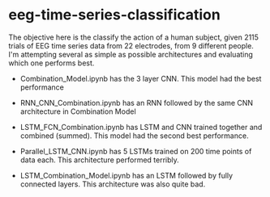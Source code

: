 # eeg-time-series-classification

The objective here is the classify the action of a human subject, given 2115 trials of EEG time series data from 22 electrodes, from 9 different people. I'm attempting several as simple as possible architectures and evaluating which one performs best.

* Combination_Model.ipynb has the 3 layer CNN. This model had the best performance

* RNN_CNN_Combination.ipynb has an RNN followed by the same CNN architecture in Combination Model

* LSTM_FCN_Combination.ipynb has LSTM and CNN trained together and combined (summed). This model had the second best performance.

* Parallel_LSTM_CNN.ipynb has 5 LSTMs trained on 200 time points of data each. This architecture performed terribly.

* LSTM_Combination_Model.ipynb has an LSTM followed by fully connected layers. This architecture was also quite bad.

